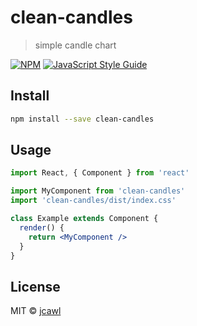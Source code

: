 # clean-candles

> simple candle chart

[![NPM](https://img.shields.io/npm/v/clean-candles.svg)](https://www.npmjs.com/package/clean-candles) [![JavaScript Style Guide](https://img.shields.io/badge/code_style-standard-brightgreen.svg)](https://standardjs.com)

## Install

```bash
npm install --save clean-candles
```

## Usage

```jsx
import React, { Component } from 'react'

import MyComponent from 'clean-candles'
import 'clean-candles/dist/index.css'

class Example extends Component {
  render() {
    return <MyComponent />
  }
}
```

## License

MIT © [jcawl](https://github.com/jcawl)
